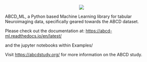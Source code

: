 



<p align="center">
  <img src="https://raw.githubusercontent.com/sahahn/ABCD_ML/master/docs/logo/logo.png"/>
</p>
  

ABCD_ML, a Python based Machine Learning library for tabular Neuroimaging data, specifically geared towards the ABCD dataset.

Please check out the documentation at:
https://abcd-ml.readthedocs.io/en/latest/

and the jupyter notebooks within Examples/

Visit https://abcdstudy.org/ for more information on the ABCD study.

